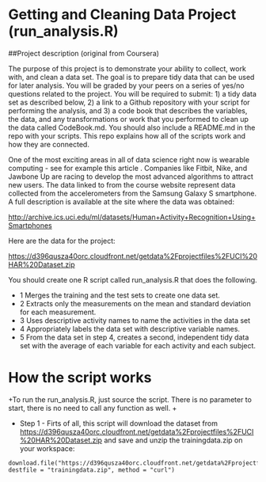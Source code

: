  Getting and Cleaning Data Project (run_analysis.R)
 ===================
 ##Project description (original from Coursera)
 
 The purpose of this project is to demonstrate your ability to collect, work with, and clean a data set. The goal is to prepare tidy data that can be used for later analysis. You will be graded by your peers on a series of yes/no questions related to the project. You will be required to submit: 1) a tidy data set as described below, 2) a link to a Github repository with your script for performing the analysis, and 3) a code book that describes the variables, the data, and any transformations or work that you performed to clean up the data called CodeBook.md. You should also include a README.md in the repo with your scripts. This repo explains how all of the scripts work and how they are connected.  
 
 One of the most exciting areas in all of data science right now is wearable computing - see for example this article . Companies like Fitbit, Nike, and Jawbone Up are racing to develop the most advanced algorithms to attract new users. The data linked to from the course website represent data collected from the accelerometers from the Samsung Galaxy S smartphone. A full description is available at the site where the data was obtained: 
 
 http://archive.ics.uci.edu/ml/datasets/Human+Activity+Recognition+Using+Smartphones 
 
 Here are the data for the project: 
 
 https://d396qusza40orc.cloudfront.net/getdata%2Fprojectfiles%2FUCI%20HAR%20Dataset.zip 
 
 You should create one R script called run_analysis.R that does the following. 
 * 1  Merges the training and the test sets to create one data set.
 * 2  Extracts only the measurements on the mean and standard deviation for each measurement. 
 * 3  Uses descriptive activity names to name the activities in the data set
 * 4  Appropriately labels the data set with descriptive variable names. 
 * 5  From the data set in step 4, creates a second, independent tidy data set with the average of each variable for each activity and each subject.
 
 # How the script works
 
+To run the run_analysis.R, just source the script. There is no parameter to start, there is no need to call any function as well.
+
 * Step 1 - Firts of all, this script will download the dataset from https://d396qusza40orc.cloudfront.net/getdata%2Fprojectfiles%2FUCI%20HAR%20Dataset.zip and save and unzip the trainingdata.zip on your workspace:
 ```
 download.file("https://d396qusza40orc.cloudfront.net/getdata%2Fprojectfiles%2FUCI%20HAR%20Dataset.zip", destfile = "trainingdata.zip", method = "curl")
